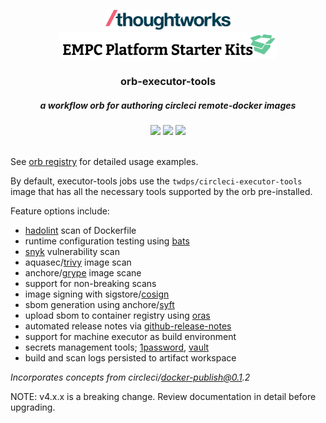 <div align="center">
	<p>
		<img alt="Thoughtworks Logo" src="https://raw.githubusercontent.com/ThoughtWorks-DPS/static/master/thoughtworks_flamingo_wave.png?sanitize=true" width=200 />
    <br />
		<img alt="DPS Title" src="https://raw.githubusercontent.com/ThoughtWorks-DPS/static/master/EMPCPlatformStarterKitsImage.png" width=350/>
	</p>
  <h3>orb-executor-tools</h3>
  <h5>a workflow orb for authoring circleci remote-docker images</h5>
  <a href="https://app.circleci.com/pipelines/github/ThoughtWorks-DPS/orb-executor-tools"><img src="https://circleci.com/gh/ThoughtWorks-DPS/orb-executor-tools.svg?style=shield"></a> <a href="https://badges.circleci.com/orbs/twdps/executor-tools.svg"><img src="https://badges.circleci.com/orbs/twdps/executor-tools.svg"></a> <a href="https://opensource.org/licenses/MIT"><img src="https://img.shields.io/badge/license-MIT-blue.svg"></a>
</div>
<br />

See [orb registry](https://circleci.com/developer/orbs/orb/twdps/executor-tools) for detailed usage examples.  

By default, executor-tools jobs use the `twdps/circleci-executor-tools` image that has all the necessary tools supported by the orb pre-installed.  

Feature options include:

- [hadolint](https://github.com/hadolint/hadolint) scan of Dockerfile
- runtime configuration testing using [bats](https://github.com/bats-core/bats-core)
- [snyk](https://github.com/snyk/cli) vulnerability scan
- aquasec/[trivy](https://github.com/aquasecurity/trivy) image scan
- anchore/[grype](https://github.com/anchore/grype) image scane
- support for non-breaking scans
- image signing with sigstore/[cosign](https://github.com/sigstore/cosign)
- sbom generation using anchore/[syft](https://github.com/anchore/syft)
- upload sbom to container registry using [oras](https://github.com/oras-project/oras)
- automated release notes via [github-release-notes](https://github.com/github-tools/github-release-notes)
- support for machine executor as build environment
- secrets management tools; [1password](https://1password.com), [vault](https://www.vaultproject.io)
- build and scan logs persisted to artifact workspace

_Incorporates concepts from circleci/docker-publish@0.1.2_

NOTE: v4.x.x is a breaking change. Review documentation in detail before upgrading.
